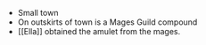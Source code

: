 - Small town
- On outskirts of town is a Mages Guild compound
- [[Ella]] obtained the amulet from the mages.

